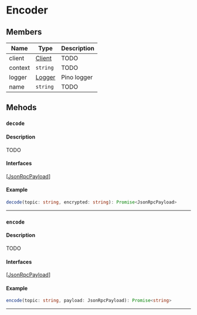 # Encoder

## Members

| Name    | Type                                                 | Description |
| ------- | ---------------------------------------------------- | ----------- |
| client  | [Client](/javascript/walletconnect/reference/client) | TODO        |
| context | `string`                                             | TODO        |
| logger  | [Logger](https://github.com/pinojs/pino)             | Pino logger |
| name    | `string`                                             | TODO        |

## Mehods

### `decode`

#### Description

TODO

#### Interfaces

[[JsonRpcPayload](/javascript/walletconnect/reference/interfaces#jsonrpcpayload)]

#### Example

```ts
decode(topic: string, encrypted: string): Promise<JsonRpcPayload>
```

---

### `encode`

#### Description

TODO

#### Interfaces

[[JsonRpcPayload](/javascript/walletconnect/reference/interfaces#jsonrpcpayload)]

#### Example

```ts
encode(topic: string, payload: JsonRpcPayload): Promise<string>
```

---
